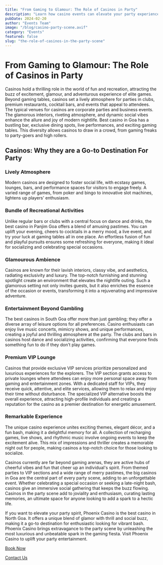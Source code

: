 ```yaml
---
title: "From Gaming to Glamour: The Role of Casinos in Party"
description: "Learn how casino events can elevate your party experience to the next level"
pubDate: 2024-02-20
author: "Events Team"
image: "/blog/casino-party-scene.avif"
category: "Events"
featured: false
slug: "the-role-of-casinos-in-the-party-scene"
---
```


# From Gaming to Glamour: The Role of Casinos in Party

Casinos hold a thrilling role in the world of fun and recreation, attracting the buzz of excitement, glamour, and adventurous experience of elite games. Beyond gaming tables, casinos set a lively atmosphere for parties in clubs, premium restaurants, cocktail bars, and events that appeal to attendees. The typical venues for casinos are corporate parties and business events. The glamorous interiors, riveting atmosphere, and dynamic social vibes enhance the allure and joy of modern nightlife. Best casino in Goa has a bustling bar, exclusive dining spots, live performances, and exciting gaming tables. This diversity allows casinos to draw in a crowd, from gaming freaks to party-goers and high rollers.

## Casinos: Why they are a Go-to Destination For Party

### Lively Atmosphere
Modern casinos are designed to foster social life, with ecstasy games, lounges, bars, and performance spaces for visitors to engage freely. A varied range of games, from poker and bingo to innovative slot machines, lightens up players' enthusiasm.

### Bundle of Recreational Activities
Unlike regular bars or clubs with a central focus on dance and drinks, the best casino in Panjim Goa offers a blend of amusing pastimes. You can uplift your evening, cheers to cocktails in a merry mood, a live event, and try your luck at gaming tables all in one place. An effortless fusion of fun and playful pursuits ensures some refreshing for everyone, making it ideal for socializing and celebrating special occasions.

### Glamourous Ambience
Casinos are known for their lavish interiors, classy vibe, and aesthetics, radiating exclusivity and luxury. The top-notch furnishing and stunning spotlight create an environment that elevates the nightlife outing. Such a glamorous setting not only invites guests, but it also enriches the essence of the occasion or events, transforming it into a rejuvenating and impressive adventure.

### Entertainment Beyond Gambling
The best casinos in South Goa offer more than just gambling; they offer a diverse array of leisure options for all preferences. Casino enthusiasts can enjoy live music concerts, mimicry shows, and unique performances, creating a joyful and thrilling atmosphere at the party. The clubs and bars in casinos host dance and socializing activities, confirming that everyone finds something fun to do if they don't play games.

### Premium VIP Lounge
Casinos that provide exclusive VIP services prioritize personalized and luxurious experiences for the explorers. The VIP section grants access to private lounges where attendees can enjoy more personal space away from gaming and entertainment zones. With a dedicated staff for VIPs, they receive quick, attentive, and elite services, allowing them to relax and enjoy their time without disturbance. The specialized VIP alternative boosts the overall experience, attracting high-profile individuals and creating a reputation for the casino as a premier destination for energetic amusement.

### Remarkable Experience
The unique casino experience unites exciting themes, elegant décor, and a fun bash, making it a delightful memory for all. A collection of recharging games, live shows, and rhythmic music involve ongoing events to keep the excitement alive. This mix of impressions and thriller creates a memorable night out for people, making casinos a top-notch choice for those looking to socialize.

Casinos currently are far beyond gaming arenas, they are active hubs of cheerful vibes and fun that cheer up an individual's spirit. From themed parties to VIP sections and a wide range of merry pastimes, the big casinos in Goa are the central part of every party scene, adding to an unforgettable event. Whether celebrating a special occasion or seeking a late-night bash, casinos give an immersive social gathering that keeps the buzz flowing. Casinos in the party scene add to joviality and enthusiasm, curating lasting memories, an ultimate space for anyone looking to add a spark to a hectic life.

If you want to elevate your party spirit, Phoenix Casino is the best casino in North Goa. It offers a unique blend of glamor with thrill and social buzz, making it a go-to destination for enthusiastic looking for vibrant bash. Phoenix Casino brings extravagance to the party scene by unleashing the most luxurious and unbeatable spark in the gaming fiesta. Visit Phoenix Casino to uplift your party entertainment.

[Book Now](https://www.phoenixcasino.in/)

[Contact Us](/contact) 